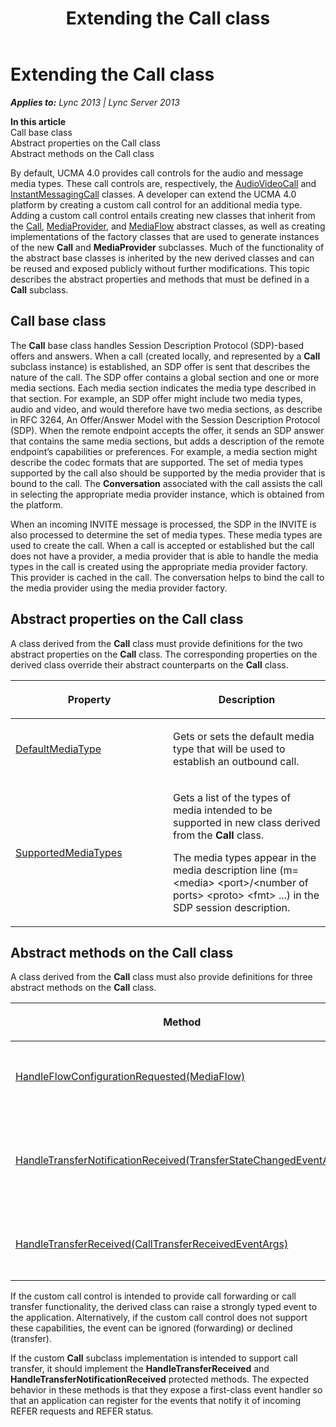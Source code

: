 ﻿---
title: Extending the Call class
TOCTitle: Extending the Call class
ms:assetid: bdbca8eb-0809-42a2-8cb1-c4d58fe796af
ms:mtpsurl: https://msdn.microsoft.com/en-us/library/Dn466098(v=office.15)
ms:contentKeyID: 57103258
ms.date: 07/25/2014
mtps_version: v=office.15
---

# Extending the Call class


_**Applies to:** Lync 2013 | Lync Server 2013_

**In this article**  
Call base class  
Abstract properties on the Call class  
Abstract methods on the Call class  

By default, UCMA 4.0 provides call controls for the audio and message media types. These call controls are, respectively, the [AudioVideoCall](https://msdn.microsoft.com/en-us/library/hh383901\(v=office.15\)) and [InstantMessagingCall](https://msdn.microsoft.com/en-us/library/hh161841\(v=office.15\)) classes. A developer can extend the UCMA 4.0 platform by creating a custom call control for an additional media type. Adding a custom call control entails creating new classes that inherit from the [Call](https://msdn.microsoft.com/en-us/library/hh384235\(v=office.15\)), [MediaProvider](https://msdn.microsoft.com/en-us/library/hh383767\(v=office.15\)), and [MediaFlow](https://msdn.microsoft.com/en-us/library/hh366262\(v=office.15\)) abstract classes, as well as creating implementations of the factory classes that are used to generate instances of the new **Call** and **MediaProvider** subclasses. Much of the functionality of the abstract base classes is inherited by the new derived classes and can be reused and exposed publicly without further modifications. This topic describes the abstract properties and methods that must be defined in a **Call** subclass.

## Call base class

The **Call** base class handles Session Description Protocol (SDP)-based offers and answers. When a call (created locally, and represented by a **Call** subclass instance) is established, an SDP offer is sent that describes the nature of the call. The SDP offer contains a global section and one or more media sections. Each media section indicates the media type described in that section. For example, an SDP offer might include two media types, audio and video, and would therefore have two media sections, as describe in RFC 3264, An Offer/Answer Model with the Session Description Protocol (SDP). When the remote endpoint accepts the offer, it sends an SDP answer that contains the same media sections, but adds a description of the remote endpoint’s capabilities or preferences. For example, a media section might describe the codec formats that are supported. The set of media types supported by the call also should be supported by the media provider that is bound to the call. The **Conversation** associated with the call assists the call in selecting the appropriate media provider instance, which is obtained from the platform.

When an incoming INVITE message is processed, the SDP in the INVITE is also processed to determine the set of media types. These media types are used to create the call. When a call is accepted or established but the call does not have a provider, a media provider that is able to handle the media types in the call is created using the appropriate media provider factory. This provider is cached in the call. The conversation helps to bind the call to the media provider using the media provider factory.

## Abstract properties on the Call class

A class derived from the **Call** class must provide definitions for the two abstract properties on the **Call** class. The corresponding properties on the derived class override their abstract counterparts on the **Call** class.

<table>
<colgroup>
<col style="width: 50%" />
<col style="width: 50%" />
</colgroup>
<thead>
<tr class="header">
<th><p>Property</p></th>
<th><p>Description</p></th>
</tr>
</thead>
<tbody>
<tr class="odd">
<td><p><a href="https://msdn.microsoft.com/en-us/library/hh381972(v=office.15)">DefaultMediaType</a></p></td>
<td><p>Gets or sets the default media type that will be used to establish an outbound call.</p></td>
</tr>
<tr class="even">
<td><p><a href="https://msdn.microsoft.com/en-us/library/hh350179(v=office.15)">SupportedMediaTypes</a></p></td>
<td><p>Gets a list of the types of media intended to be supported in new class derived from the <strong>Call</strong> class.</p>
<p>The media types appear in the media description line (m=&lt;media&gt; &lt;port&gt;/&lt;number of ports&gt; &lt;proto&gt; &lt;fmt&gt; ...) in the SDP session description.</p></td>
</tr>
</tbody>
</table>


## Abstract methods on the Call class

A class derived from the **Call** class must also provide definitions for three abstract methods on the **Call** class.

<table>
<colgroup>
<col style="width: 50%" />
<col style="width: 50%" />
</colgroup>
<thead>
<tr class="header">
<th><p>Method</p></th>
<th><p>Description</p></th>
</tr>
</thead>
<tbody>
<tr class="odd">
<td><p><a href="https://msdn.microsoft.com/en-us/library/hh350189(v=office.15)">HandleFlowConfigurationRequested(MediaFlow)</a></p></td>
<td><p>Synchronously raises the flow to the application.</p>
<p>protected abstract bool HandleFlowConfigurationRequested(MediaFlow mediaFlow)</p></td>
</tr>
<tr class="even">
<td><p><a href="https://msdn.microsoft.com/en-us/library/hh366035(v=office.15)">HandleTransferNotificationReceived(TransferStateChangedEventArgs)</a></p></td>
<td><p>Handles a transfer notification event in a class derived from the <strong>Call</strong> class.</p>
<p>protected abstract void HandleTransferNotificationReceived(TransferStateChangedEventArgs e)</p></td>
</tr>
<tr class="odd">
<td><p><a href="https://msdn.microsoft.com/en-us/library/hh381395(v=office.15)">HandleTransferReceived(CallTransferReceivedEventArgs)</a></p></td>
<td><p>Handles a transfer event in a class derived from the <strong>Call</strong> class.</p>
<p>protected abstract void HandleTransferReceived(CallTransferReceivedEventArgs e)</p></td>
</tr>
</tbody>
</table>


If the custom call control is intended to provide call forwarding or call transfer functionality, the derived class can raise a strongly typed event to the application. Alternatively, if the custom call control does not support these capabilities, the event can be ignored (forwarding) or declined (transfer).

If the custom **Call** subclass implementation is intended to support call transfer, it should implement the **HandleTransferReceived** and **HandleTransferNotificationReceived** protected methods. The expected behavior in these methods is that they expose a first-class event handler so that an application can register for the events that notify it of incoming REFER requests and REFER status.

